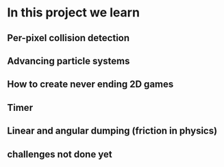 # In this project we learn

## Per-pixel collision detection
## Advancing particle systems
## How to create never ending 2D games
## Timer
## Linear and angular dumping (friction in physics)

## challenges not done yet